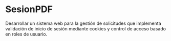 # SesionPDF
Desarrollar un sistema web para la gestión de solicitudes que implementa validación de inicio de sesión mediante cookies y control de acceso basado en roles de usuario.
